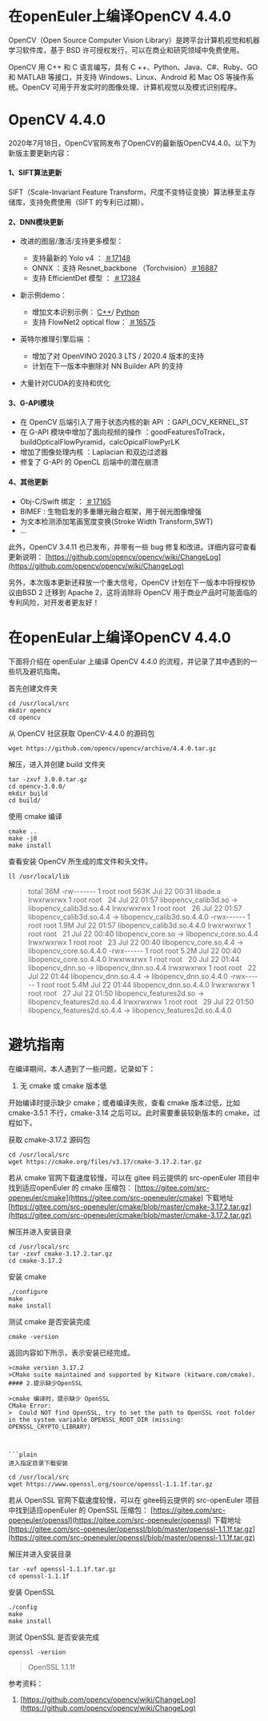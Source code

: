# 在openEuler上编译OpenCV 4.4.0 
OpenCV（Open Source Computer Vision Library）是跨平台计算机视觉和机器学习软件库，基于 BSD 许可授权发行，可以在商业和研究领域中免费使用。 

OpenCV 用 C++ 和 C 语言编写，具有 C ++、Python、Java、C#、Ruby、GO 和 MATLAB 等接口，并支持 Windows、Linux、Android 和 Mac OS 等操作系统。OpenCV 可用于开发实时的图像处理、计算机视觉以及模式识别程序。 

# OpenCV 4.4.0 

2020年7月18日，OpenCV官网发布了OpenCV的最新版OpenCV4.4.0。以下为新版主要更新内容： 

#### 1、SIFT算法更新 

SIFT（Scale-Invariant Feature Transform，尺度不变特征变换）算法移至主存储库，支持免费使用（SIFT 的专利已过期）。 

#### 2、DNN模块更新 


* 改进的图层/激活/支持更多模型： 

    * 支持最新的 Yolo v4 ： [＃17148](https://github.com/opencv/opencv/issues/17148)
    * ONNX ：支持 Resnet_backbone （Torchvision）[＃16887](https://github.com/opencv/opencv/pull/16887)
    * 支持 EfficientDet 模型 ： [＃17384](https://github.com/opencv/opencv/pull/17384)
* 新示例demo： 
    * 增加文本识别示例： [C++](https://github.com/opencv/opencv/pull/16941)/ [Python](https://github.com/opencv/opencv/pull/16955)
    * 支持 FlowNet2 optical flow： [＃16575](https://github.com/opencv/opencv/pull/16575)
* 英特尔推理引擎后端 ： 
    * 增加了对 OpenVINO 2020.3 LTS / 2020.4 版本的支持 
    * 计划在下一版本中删除对 NN Builder API 的支持 
* 大量针对CUDA的支持和优化 
#### 3、G-API模块 


* 在 OpenCV 后端引入了用于状态内核的新 API ：GAPI_OCV_KERNEL_ST 
* 在 G-API 模块中增加了面向视频的操作 ：goodFeaturesToTrack，buildOpticalFlowPyramid，calcOpicalFlowPyrLK 
* 增加了图像处理内核 ：Laplacian 和双边过滤器 
* 修复了 G-API 的 OpenCL 后端中的潜在崩溃 
#### 4、其他更新 


* Obj-C/Swift 绑定 ： [＃17165](https://github.com/opencv/opencv/pull/17165)
* BIMEF :  生物启发的多重曝光融合框架，用于弱光图像增强 
* 为文本检测添加笔画宽度变换(Stroke Width Transform,SWT) 
* … 

此外，OpenCV 3.4.11 也已发布，并带有一些 bug 修复和改进。详细内容可查看更新说明： [https://github.com/opencv/opencv/wiki/ChangeLog](https://github.com/opencv/opencv/wiki/ChangeLog)

另外，本次版本更新还释放一个重大信号，OpenCV 计划在下一版本中将授权协议由BSD 2 迁移到 Apache 2，这将消除将 OpenCV 用于商业产品时可能面临的专利风险，对开发者更友好！ 

# 在openEular上编译OpenCV 4.4.0 


下面将介绍在 openEular 上编译 OpenCV 4.4.0 的流程，并记录了其中遇到的一些坑及避坑指南。 

首先创建文件夹
```plain
cd /usr/local/src 
mkdir opencv 
cd opencv 
```
从 OpenCV 社区获取 OpenCV-4.4.0 的源码包 
```plain
wget https://github.com/opencv/opencv/archive/4.4.0.tar.gz 
```
解压，进入并创建 build 文件夹 
```plain
tar -zxvf 3.0.0.tar.gz 
cd opencv-3.0.0/ 
mkdir build 
cd build/ 
```
使用  cmake  编译
```plain
cmake .. 
make -j8 
make install 
```
查看安装 OpenCV 所生成的库文件和头文件。 
```plain
ll /usr/local/lib 
```
>total 36M 
>-rw------- 1 root root 563K Jul 22 00:31 libade.a 
>lrwxrwxrwx 1 root root   24 Jul 22 01:57 libopencv_calib3d.so -> libopencv_calib3d.so.4.4 
>lrwxrwxrwx 1 root root   26 Jul 22 01:57 libopencv_calib3d.so.4.4 ->  libopencv_calib3d.so.4.4.0 
>-rwx------ 1 root root 1.9M Jul 22 01:57 libopencv_calib3d.so.4.4.0 
>lrwxrwxrwx 1 root root   21 Jul 22 00:40 libopencv_core.so -> libopencv_core.so.4.4 
>lrwxrwxrwx 1 root root   23 Jul 22 00:40 libopencv_core.so.4.4 -> libopencv_core.so.4.4.0 
>-rwx------ 1 root root 5.2M Jul 22 00:40 libopencv_core.so.4.4.0 
>lrwxrwxrwx 1 root root   20 Jul 22 01:44 libopencv_dnn.so -> libopencv_dnn.so.4.4 
>lrwxrwxrwx 1 root root   22 Jul 22 01:44 libopencv_dnn.so.4.4 -> libopencv_dnn.so.4.4.0 
>-rwx------ 1 root root 5.4M Jul 22 01:44 libopencv_dnn.so.4.4.0 
>lrwxrwxrwx 1 root root   27 Jul 22 01:50 libopencv_features2d.so -> libopencv_features2d.so.4.4 
>lrwxrwxrwx 1 root root   29 Jul 22 01:50 libopencv_features2d.so.4.4 -> libopencv_features2d.so.4.4.0 

# 避坑指南 

在编译期间，本人遇到了一些问题，记录如下： 


1. 无 cmake 或 cmake 版本低 

开始编译时提示缺少 cmake；或者编译失败，查看 cmake 版本过低，比如 cmake-3.5.1 不行，cmake-3.14 之后可以。此时需要重装较新版本的 cmake，过程如下。 

 获取 cmake-3.17.2 源码包 

```plain
cd /usr/local/src 
wget https://cmake.org/files/v3.17/cmake-3.17.2.tar.gz 
```
若从 cmake 官网下载速度较慢，可以在 gitee 码云提供的 src-openEuler 项目中找到适应openEuler 的 cmake 压缩包： [https://gitee.com/src-openeuler/cmake](https://gitee.com/src-openeuler/cmake)
下载地址 [https://gitee.com/src-openeuler/cmake/blob/master/cmake-3.17.2.tar.gz](https://gitee.com/src-openeuler/cmake/blob/master/cmake-3.17.2.tar.gz)

解压并进入安装目录 
```plain
cd /usr/local/src 
tar -zxvf cmake-3.17.2.tar.gz 
cd cmake-3.17.2 
```
安装 cmake 
```plain
./configure 
make 
make install 
```
测试 cmake 是否安装完成 
```plain
cmake -version 
```
返回内容如下所示，表示安装已经完成。 

```
>cmake version 3.17.2 
>CMake suite maintained and supported by Kitware (kitware.com/cmake). 
#### 2.提示缺少OpenSSL 

>cmake 编译时，提示缺少 OpenSSL 
CMake Error: 
>  Could NOT find OpenSSL, try to set the path to OpenSSL root folder in the system variable OPENSSL_ROOT_DIR (missing: OPENSSL_CRYPTO_LIBRARY)  

 

```plain
进入指定目录下载安装 
```
```plain
cd /usr/local/src 
wget https://www.openssl.org/source/openssl-1.1.1f.tar.gz 
```
若从 OpenSSL 官网下载速度较慢，可以在 gitee码云提供的 src-openEuler 项目中找到适应openEuler 的 OpenSSL 压缩包： [https://gitee.com/src-openeuler/openssl](https://gitee.com/src-openeuler/openssl)
下载地址 [https://gitee.com/src-openeuler/openssl/blob/master/openssl-1.1.1f.tar.gz](https://gitee.com/src-openeuler/openssl/blob/master/openssl-1.1.1f.tar.gz)

解压并进入安装目录 

```plain
tar -xvf openssl-1.1.1f.tar.gz 
cd openssl-1.1.1f 
```
安装 OpenSSL 
```plain
./config 
make 
make install 
```
测试 OpenSSL 是否安装完成 

```plain
openssl -version 
```
>OpenSSL 1.1.1f 



 

参考资料： 


1. [https://github.com/opencv/opencv/wiki/ChangeLog](https://github.com/opencv/opencv/wiki/ChangeLog)



 

